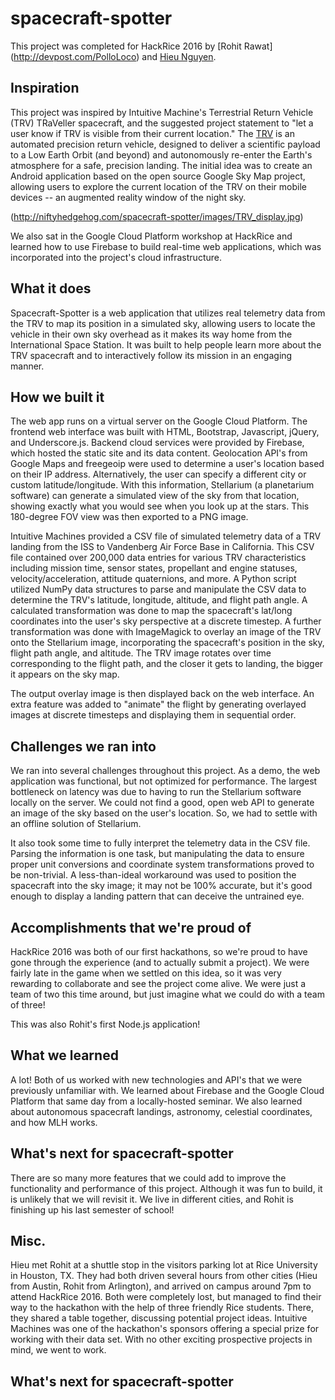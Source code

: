 # spacecraft-spotter

This project was completed for HackRice 2016 by [Rohit Rawat] (http://devpost.com/PolloLoco) and [Hieu Nguyen](http://devpost.com/hieu).


## Inspiration
This project was inspired by Intuitive Machine's Terrestrial Return Vehicle (TRV) TRaVeller spacecraft, and the suggested project statement to "let a user know if TRV is visible from their current location." The [TRV](https://intuitivemachines.com/Aerospace/SpaceSystems/) is an automated precision return vehicle, designed to deliver a scientific payload to a Low Earth Orbit (and beyond) and autonomously re-enter the Earth's atmosphere for a safe, precision landing. The initial idea was to create an Android application based on the open source Google Sky Map project, allowing users to explore the current location of the TRV on their mobile devices -- an augmented reality window of the night sky.

(http://niftyhedgehog.com/spacecraft-spotter/images/TRV_display.jpg)

We also sat in the Google Cloud Platform workshop at HackRice and learned how to use Firebase to build real-time web applications, which was incorporated into the project's cloud infrastructure.


## What it does
Spacecraft-Spotter is a web application that utilizes real telemetry data from the TRV to map its position in a simulated sky, allowing users to locate the vehicle in their own sky overhead as it makes its way home from the International Space Station. It was built to help people learn more about the TRV spacecraft and to interactively follow its mission in an engaging manner.


## How we built it
The web app runs on a virtual server on the Google Cloud Platform. The frontend web interface was built with HTML, Bootstrap, Javascript, jQuery, and Underscore.js. Backend cloud services were provided by Firebase, which hosted the static site and its data content. Geolocation API's from Google Maps and freegeoip were used to determine a user's location based on their IP address. Alternatively, the user can specify a different city or custom latitude/longitude. With this information, Stellarium (a planetarium software) can generate a simulated view of the sky from that location, showing exactly what you would see when you look up at the stars. This 180-degree FOV view was then exported to a PNG image.

Intuitive Machines provided a CSV file of simulated telemetry data of a TRV landing from the ISS to Vandenberg Air Force Base in California. This CSV file contained over 200,000 data entries for various TRV characteristics including mission time, sensor states, propellant and engine statuses, velocity/acceleration, attitude quaternions, and more. A Python script utilized NumPy data structures to parse and manipulate the CSV data to determine the TRV's latitude, longitude, altitude, and flight path angle. A calculated transformation was done to map the spacecraft's lat/long coordinates into the user's sky perspective at a discrete timestep. A further transformation was done with ImageMagick to overlay an image of the TRV onto the Stellarium image, incorporating the spacecraft's position in the sky, flight path angle, and altitude. The TRV image rotates over time corresponding to the flight path, and the closer it gets to landing, the bigger it appears on the sky map.

The output overlay image is then displayed back on the web interface. An extra feature was added to "animate" the flight by generating overlayed images at discrete timesteps and displaying them in sequential order.


## Challenges we ran into
We ran into several challenges throughout this project. As a demo, the web application was functional, but not optimized for performance. The largest bottleneck on latency was due to having to run the Stellarium software locally on the server. We could not find a good, open web API to generate an image of the sky based on the user's location. So, we had to settle with an offline solution of Stellarium.

It also took some time to fully interpret the telemetry data in the CSV file. Parsing the information is one task, but manipulating the data to ensure proper unit conversions and coordinate system transformations proved to be non-trivial. A less-than-ideal workaround was used to position the spacecraft into the sky image; it may not be 100% accurate, but it's good enough to display a landing pattern that can deceive the untrained eye.


## Accomplishments that we're proud of
HackRice 2016 was both of our first hackathons, so we're proud to have gone through the experience (and to actually submit a project). We were fairly late in the game when we settled on this idea, so it was very rewarding to collaborate and see the project come alive. We were just a team of two this time around, but just imagine what we could do with a team of three!

This was also Rohit's first Node.js application!


## What we learned
A lot! Both of us worked with new technologies and API's that we were previously unfamiliar with. We learned about Firebase and the Google Cloud Platform that same day from a locally-hosted seminar. We also learned about autonomous spacecraft landings, astronomy, celestial coordinates, and how MLH works.


## What's next for spacecraft-spotter
There are so many more features that we could add to improve the functionality and performance of this project. Although it was fun to build, it is unlikely that we will revisit it. We live in different cities, and Rohit is finishing up his last semester of school!


## Misc.
Hieu met Rohit at a shuttle stop in the visitors parking lot at Rice University in Houston, TX. They had both driven several hours from other cities (Hieu from Austin, Rohit from Arlington), and arrived on campus around 7pm to attend HackRice 2016. Both were completely lost, but managed to find their way to the hackathon with the help of three friendly Rice students. There, they shared a table together, discussing potential project ideas. Intuitive Machines was one of the hackathon's sponsors offering a special prize for working with their data set. With no other exciting prospective projects in mind, we went to work.


## What's next for spacecraft-spotter

